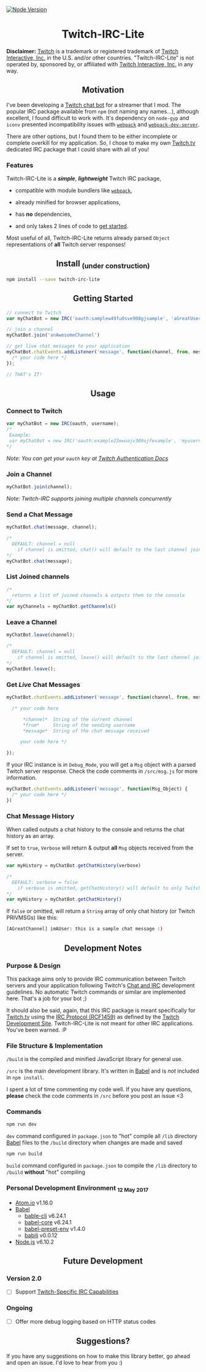 [![Node Version](https://img.shields.io/badge/npm-1.0.0-blue.svg?style=flat-square)]()

<h1 align="center">Twitch-IRC-Lite</h1>

**Disclaimer:** [Twitch](https://www.twitch.tv) is a trademark or registered trademark of [Twitch Interactive, Inc.](https://www.twitch.tv) in the U.S. and/or other countries. "Twitch-IRC-Lite" is not operated by, sponsored by, or affiliated with [Twitch Interactive, Inc.](https://www.twitch.tv) in any way.

<h2 align="center">Motivation</h2>

I've been developing a [Twitch chat bot](https://github.com/idflores/the-hunter) for a streamer that I mod. The popular IRC package available from `npm` (not naming any names...), although excellent, I found difficult to work with. It's dependency on `node-gyp` and `iconv` presented incompatibility issues with [`webpack`](https://github.com/webpack/webpack) and [`webpack-dev-server`](https://github.com/webpack/webpack-dev-server).

There are other options, but I found them to be either incomplete or complete overkill for my application. So, I chose to make my own [Twitch.tv](https://www.twitch.tv) dedicated IRC package that I could share with all of you!

### Features

Twitch-IRC-Lite is a **_simple_**, **_lightweight_** Twitch IRC package,

+ compatible with module bundlers like [`webpack`](https://github.com/webpack/webpack),

+ already minified for browser applications,

+ has **no** dependencies,

+ and only takes 2 lines of code to [get started](#getting-started).

Most useful of all, Twitch-IRC-Lite returns already parsed `Object` representations of **all** Twitch server responses!

<h2 align="center">Install <sub>(under construction)</sub></h2>

```bash
npm install --save twitch-irc-lite
```

<h2 align="center">Getting Started</h2>

```JavaScript
// connect to Twitch
var myChatBot = new IRC('oauth:samplew49fu0sve908gjsample', 'aGreatUserName')

// join a channel
myChatBot.join('anAwesomeChannel')

// get live chat messages to your application
myChatBot.chatEvents.addListener('message', function(channel, from, message){
  /* your code here */
});

// THAT's IT!
```

<h2 align="center">Usage</h2>

### Connect to Twitch

```JavaScript
var myChatBot = new IRC(oauth, username);
/*
 Example:
 var myChatBot = new IRC('oauth:example23ewuojv309ujfexample', 'myusername');
*/
```
*Note: You can get your `oauth` key at [Twitch Authentication Docs](https://dev.twitch.tv/docs/v5/guides/authentication/)*

### Join a Channel

```JavaScript
myChatBot.join(channel);
```
*Note: Twitch-IRC supports joining multiple channels concurrently*

### Send a Chat Message

```JavaScript
myChatBot.chat(message, channel);

/*
  DEFAULT: channel = null
    if channel is omitted, chat() will default to the last channel joined
*/
myChatBot.chat(message);
```

### List Joined channels

```JavaScript
/*
  returns a list of joined channels & outputs them to the console
*/
var myChannels = myChatBot.getChannels()
```

### Leave a Channel

```JavaScript
myChatBot.leave(channel);

/*
  DEFAULT: channel = null
    if channel is omitted, leave() will default to the last channel joined
*/
myChatBot.leave();
```

### Get *Live* Chat Messages

```JavaScript
myChatBot.chatEvents.addListener('message', function(channel, from, message){

  /* your code here

      *channel*  String of the current channel
      *from*     String of the sending username
      *message*  String of the chat message received

     your code here */

});
```

If your IRC instance is in `Debug_Mode`, you will get a `Msg` object with a parsed Twitch server response.
Check the code comments in `/src/msg.js` for more information.

```JavaScript
myChatBot.chatEvents.addListener('message', function(Msg_Object) {
  /* your code here */
})
```

### Chat Message History

When called outputs a chat history to the console and returns the chat history as an array.

If set to `true`, `Verbose` will return & output **all** `Msg` objects received from the server.

```JavaScript
var myHistory = myChatBot.getChatHistory(verbose)

/*
  DEFAULT: verbose = false
    if verbose is omitted, getChatHistory() will default to only Twitch PRIVMSGs
*/
var myHistory = myChatBot.getChatHistory()
```

If `false` or omitted, will return a `String` array of only chat history (or Twitch PRIVMSGs) like this:

```bash
[AGreatChannel] imAUser: this is a sample chat message :)
```

<h2 align="center">Development Notes</h2>

### Purpose & Design

This package aims only to provide IRC communication between Twitch servers and your application following Twitch's [Chat and IRC](https://dev.twitch.tv/docs/v5/guides/irc/) development guidelines. No automatic Twitch commands or similar are implemented here. That's a job for your bot ;)

It should also be said, again, that this IRC package is meant specifically for [Twitch.tv](https://www.twitch.tv) using the [IRC Protocol (RCF1459)](https://tools.ietf.org/html/rfc1459.html) as defined by the [Twitch Development Site](https://dev.twitch.tv/docs/v5/guides/irc/). Twitch-IRC-Lite is not meant for other IRC applications. You've been warned. :P

### File Structure & Implementation

`/build` is the compiled and minified JavaScript library for general use.

`/src` is the main development library. It's written in [Babel](https://babeljs.io) and is *not* included in `npm install`.

I spent a lot of time commenting my code well. If you have any questions, **please** check the code comments in `/src` before you post an issue <3

### Commands

```bash
npm run dev
```

`dev` command configured in `package.json` to "hot" compile all `/lib` directory [Babel](https://babeljs.io) files to the `/build` directory when changes are made and saved

```bash
npm run build
```

`build` command configured in `package.json` to compile the `/lib` directory to `/build` **without** "hot" compiling

### Personal Development Environment <sub>12 May 2017</sub>

+ [Atom.io](https://atom.io) v1.16.0
+ [Babel](https://babeljs.io)
  + [bable-cli](https://github.com/babel/babel/tree/master/packages/babel-cli) v6.24.1
  + [babel-core](https://github.com/babel/babel/tree/master/packages/babel-core) v6.24.1
  + [babel-preset-env](https://github.com/babel/babel-preset-env) v1.4.0
  + [babili](https://github.com/babel/babili) v0.0.12
+ [Node.js](https://nodejs.org) v6.10.2

<h2 align="center">Future Development</h2>

### Version 2.0

+ [ ] Support [Twitch-Specific IRC Capabilities](https://dev.twitch.tv/docs/v5/guides/irc/#twitch-specific-irc-capabilities)

### Ongoing

+ [ ] Offer more debug logging based on HTTP status codes

<h2 align="center">Suggestions?</h2>

If you have any suggestions on how to make this library better, go ahead and open an issue. I'd love to hear from you :)
